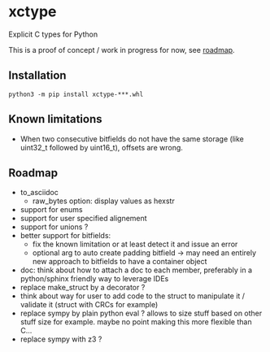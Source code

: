 # xctype
Explicit C types for Python

This is a proof of concept / work in progress for now, see [roadmap](#roadmap).

## Installation
````
python3 -m pip install xctype-***.whl
````

## Known limitations

- When two consecutive bitfields do not have the same storage (like uint32_t followed by uint16_t), offsets are wrong.

## Roadmap

- to_asciidoc
    - raw_bytes option: display values as hexstr 
- support for enums
- support for user specified alignement
- support for unions ?
- better support for bitfields:
  - fix the known limitation or at least detect it and issue an error
  - optional arg to auto create padding bitfield -> may need an entirely new approach to bitfields to have a container object
- doc: think about how to attach a doc to each member, preferably in a python/sphinx friendly way to leverage IDEs
- replace make_struct by a decorator ?
- think about way for user to add code to the struct to manipulate it / validate it (struct with CRCs for example)
- replace sympy by plain python eval ? allows to size stuff based on other stuff size for example. maybe no point making this more flexible than C...
- replace sympy with z3 ?

